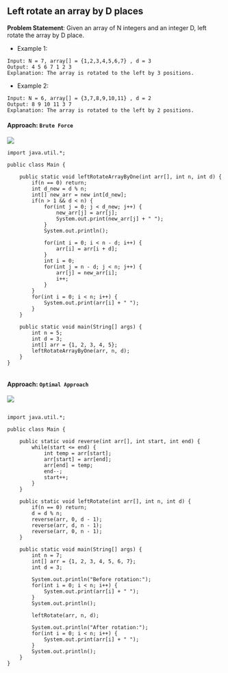 ## Left rotate an array by D places
**Problem Statement**: Given an array of N integers and an integer D, left rotate the array by D place.
<br>

- Example 1:
```
Input: N = 7, array[] = {1,2,3,4,5,6,7} , d = 3
Output: 4 5 6 7 1 2 3
Explanation: The array is rotated to the left by 3 positions.
```

- Example 2:
```
Input: N = 6, array[] = {3,7,8,9,10,11} , d = 2 
Output: 8 9 10 11 3 7
Explanation: The array is rotated to the left by 2 positions.
```

#### Approach: `Brute Force`

<img src="https://github.com/Sohoxic/SDE-Sheet/blob/main/Arrays%20Part%20-%20IV/assets/images/BruteForce.png">

```
import java.util.*;

public class Main {

    public static void leftRotateArrayByOne(int arr[], int n, int d) {
        if(n == 0) return;
        int d_new = d % n;
        int[] new_arr = new int[d_new];
        if(n > 1 && d < n) {
            for(int j = 0; j < d_new; j++) {
                new_arr[j] = arr[j];
                System.out.print(new_arr[j] + " ");
            }
            System.out.println();
            
            for(int i = 0; i < n - d; i++) {
                arr[i] = arr[i + d];
            }
            int i = 0;
            for(int j = n - d; j < n; j++) {
                arr[j] = new_arr[i];
                i++;
            }
        }
        for(int i = 0; i < n; i++) {
            System.out.print(arr[i] + " ");
        }
    }

    public static void main(String[] args) {
        int n = 5;
        int d = 3;
        int[] arr = {1, 2, 3, 4, 5};
        leftRotateArrayByOne(arr, n, d);
    }
}


```

#### Approach: `Optimal Approach`

<img src="https://github.com/Sohoxic/SDE-Sheet/blob/main/Arrays%20Part%20-%20IV/assets/images/OptimalApproach.png">

```

import java.util.*;

public class Main {

    public static void reverse(int arr[], int start, int end) {
        while(start <= end) {
            int temp = arr[start];
            arr[start] = arr[end];
            arr[end] = temp;
            end--;
            start++;
        }
    }

    public static void leftRotate(int arr[], int n, int d) {
        if(n == 0) return;
        d = d % n;
        reverse(arr, 0, d - 1);
        reverse(arr, d, n - 1);
        reverse(arr, 0, n - 1);
    }

    public static void main(String[] args) {
        int n = 7;
        int[] arr = {1, 2, 3, 4, 5, 6, 7};
        int d = 3;

        System.out.println("Before rotation:");
        for(int i = 0; i < n; i++) {
            System.out.print(arr[i] + " ");
        }
        System.out.println();

        leftRotate(arr, n, d);

        System.out.println("After rotation:");
        for(int i = 0; i < n; i++) {
            System.out.print(arr[i] + " ");
        }
        System.out.println();
    }
}
```


